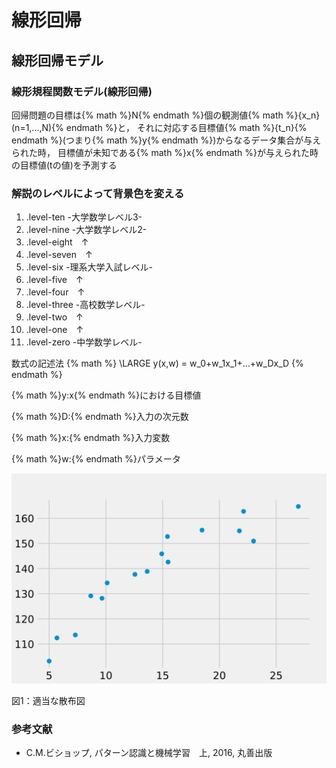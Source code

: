 # 線形回帰
## 線形回帰モデル
### 線形規程関数モデル(線形回帰)
回帰問題の目標は{% math %}N{% endmath %}個の観測値{% math %}\{x_n\}(n=1,...,N){% endmath %}と， それに対応する目標値{% math %}\{t_n\}{% endmath %}(つまり{% math %}y{% endmath %})からなるデータ集合が与えられた時， 目標値が未知である{% math %}x{% endmath %}が与えられた時の目標値(tの値)を予測する  
<div class="color-area">
    <h3>解説のレベルによって背景色を変える</h3>
    <ol>
        <li class="level-ten">.level-ten -大学数学レベル3-</li>
        <li class="level-nine">.level-nine -大学数学レベル2-</li>	
        <li class="level-eight">.level-eight　↑</li>
        <li class="level-seven">.level-seven　↑</li>
        <li class="level-six">.level-six -理系大学入試レベル-</li>
        <li class="level-five">.level-five　↑</li>
        <li class="level-four">.level-four　↑</li>
        <li class="level-three">.level-three -高校数学レベル-</li>
        <li class="level-two">.level-two　↑</li>
        <li class="level-one">.level-one　↑</li>
        <li class="level-zero">.level-zero -中学数学レベル-</li>
    </ol>
</div>
数式の記述法  
{% math %}
\LARGE y(x,w) = w_0+w_1x_1+...+w_Dx_D
{% endmath %}
<div class="align-center">
    <p>{% math %}y:x{% endmath %}における目標値</p>
    <p>{% math %}D:{% endmath %}入力の次元数</p>
    <p>{% math %}x:{% endmath %}入力変数</p>
    <p>{% math %}w:{% endmath %}パラメータ</p>
</div>

<div class="align-center">
    <img src='../assets/algorithm/linear_regression_00.svg' class="full-width-img">
    <p class="figure-disc">図1：適当な散布図</p>
</div>

### 参考文献
- C.M.ビショップ, パターン認識と機械学習　上, 2016, 丸善出版

